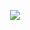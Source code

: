 <p align="center">
  <img src="[http://some_place.com/image.png](https://i.pinimg.com/originals/90/5f/15/905f1502d788bb2aecb8f93610c5933b.gif)" />
</p>
